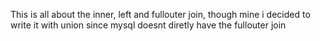 This is all about the inner, left and fullouter join, though mine i decided to write it with union since mysql doesnt diretly have the fullouter join
